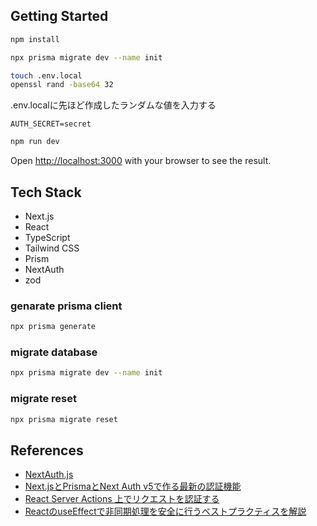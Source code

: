 ## Getting Started

```bash
npm install
```

```bash
npx prisma migrate dev --name init
```

```bash
touch .env.local
openssl rand -base64 32
```

.env.localに先ほど作成したランダムな値を入力する

```.env.local
AUTH_SECRET=secret
```

```bash
npm run dev
```

Open [http://localhost:3000](http://localhost:3000) with your browser to see the result.

## Tech Stack

- Next.js
- React
- TypeScript
- Tailwind CSS
- Prism
- NextAuth
- zod

### genarate prisma client

```bash
npx prisma generate
```

### migrate database

```bash
npx prisma migrate dev --name init
```

### migrate reset

```bash
npx prisma migrate reset
```

## References

- [NextAuth.js](https://next-auth.js.org)
- [Next.jsとPrismaとNext Auth v5で作る最新の認証機能](https://qiita.com/takubii/items/dba560577ccbb436e5a3)
- [React Server Actions 上でリクエストを認証する](https://zenn.dev/shiba_hiro/articles/serveractions-auth)
- [ReactのuseEffectで非同期処理を安全に行うベストプラクティスを解説](https://ittrip.xyz/react/react-useeffect-async-tips)
